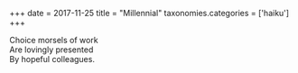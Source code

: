 +++
date = 2017-11-25
title = "Millennial"
taxonomies.categories = ['haiku']
+++

Choice morsels of work  
Are lovingly presented  
By hopeful colleagues.
